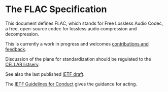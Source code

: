 # The FLAC Specification

This document defines FLAC, which stands for Free Lossless Audio Codec, a free, open-source codec for lossless audio compression and decompression.

This is currently a work in progress and welcomes [contributions and feedback](CONTRIBUTING.md).

Discussion of the plans for standardization should be regulated to the [CELLAR listserv](https://datatracker.ietf.org/wg/cellar/charter/).

See also the last published [IETF draft](https://datatracker.ietf.org/doc/draft-ietf-cellar-flac/).

The [IETF Guidelines for Conduct](https://tools.ietf.org/html/rfc7154) gives the guidance for acting.

